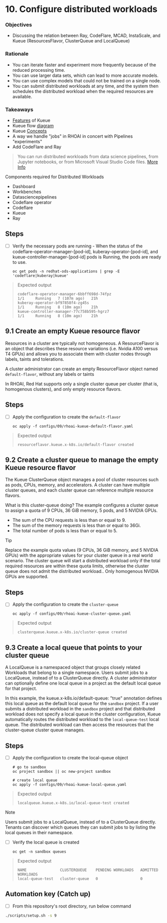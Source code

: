 # 10. Configure distributed workloads

### Objectives

- Discussing the relation between Ray, CodeFlare, MCAD, InstaScale, and Kueue (ResourcesFlavor, ClusterQueue and LocalQueue)

### Rationale

- You can iterate faster and experiment more frequently because of the reduced processing time.
- You can use larger data sets, which can lead to more accurate models.
- You can use complex models that could not be trained on a single node.
- You can submit distributed workloads at any time, and the system then schedules the distributed workload when the required resources are available.

### Takeaways

- [Features](https://kueue.sigs.k8s.io/docs/overview/#features-overview) of Kueue
- Kueue flow [diagram](https://kueue.sigs.k8s.io/docs/overview/#high-level-kueue-operation)
- Kueue [Concepts](https://kueue.sigs.k8s.io/docs/concepts/)
- A way we handle "jobs" in RHOAI in concert with Pipelines "experiments"
- Add CodeFlare and Ray

> You can run distributed workloads from data science pipelines, from Jupyter notebooks, or from Microsoft Visual Studio Code files.
> [More Info](https://docs.redhat.com/en/documentation/red_hat_openshift_ai_self-managed/2.10/html/working_with_distributed_workloads/Configure-distributed-workloads_distributed-workloads)

Components required for Distributed Workloads

- Dashboard
- Workbenches
- Datasciencepipelines
- Codeflare operator
- Codeflare
- Kueue
- Ray

## Steps

- [ ] Verify the necessary pods are running - When the status of the codeflare-operator-manager-[pod-id], kuberay-operator-[pod-id], and kueue-controller-manager-[pod-id] pods is Running, the pods are ready to use.

      oc get pods -n redhat-ods-applications | grep -E 'codeflare|kuberay|kueue'

> Expected output
>
> `codeflare-operator-manager-6bbff698d-74fpz                        1/1     Running   7 (107m ago)   21h`\
> `kuberay-operator-bf97858f4-zg45s                                  1/1     Running   8 (10m ago)    21h`\
> `kueue-controller-manager-77c758b595-hgrz7                         1/1     Running   8 (10m ago)    21h`

## 9.1 Create an empty Kueue resource flavor

Resources in a cluster are typically not homogeneous. A ResourceFlavor is an object that describes these resource variations (i.e. Nvidia A100 versus T4 GPUs) and allows you to associate them with cluster nodes through labels, taints and tolerations.

A cluster administrator can create an empty ResourceFlavor object named `default-flavor`, without any labels or taints

In RHOAI, Red Hat supports only a single cluster queue per cluster (that is, homogenous clusters), and only empty resource flavors.

## Steps

- [ ] Apply the configuration to create the `default-flavor`

      oc apply -f configs/09/rhoai-kueue-default-flavor.yaml

> Expected output
>
> `resourceflavor.kueue.x-k8s.io/default-flavor created`

## 9.2 Create a cluster queue to manage the empty Kueue resource flavor

The Kueue ClusterQueue object manages a pool of cluster resources such as pods, CPUs, memory, and accelerators. A cluster can have multiple cluster queues, and each cluster queue can reference multiple resource flavors.

What is this cluster-queue doing? The example configures a cluster queue to assign a quota of 9 CPUs, 36 GiB memory, 5 pods, and 5 NVIDIA GPUs.

- The sum of the CPU requests is less than or equal to 9.
- The sum of the memory requests is less than or equal to 36Gi.
- The total number of pods is less than or equal to 5.

> [!TIP]
> Replace the example quota values (9 CPUs, 36 GiB memory, and 5 NVIDIA GPUs) with the appropriate values for your cluster queue in a real world scenario. The cluster queue will start a distributed workload only if the total required resources are within these quota limits, otherwise the cluster queue does not admit the distributed workload.. Only homogenous NVIDIA GPUs are supported.

## Steps

- [ ] Apply the configuration to create the `cluster-queue`

      oc apply -f configs/09/rhoai-kueue-cluster-queue.yaml

> Expected output
>
> `clusterqueue.kueue.x-k8s.io/cluster-queue created`

## 9.3 Create a local queue that points to your cluster queue

A LocalQueue is a namespaced object that groups closely related Workloads that belong to a single namespace. Users submit jobs to a LocalQueue, instead of to a ClusterQueue directly. A cluster administrator can optionally define one local queue in a project as the default local queue for that project.

In this example, the kueue.x-k8s.io/default-queue: "true" annotation defines this local queue as the default local queue for the `sandbox` project. If a user submits a distributed workload in the `sandbox` project and that distributed workload does not specify a local queue in the cluster configuration, Kueue automatically routes the distributed workload to the `local-queue-test` local queue. The distributed workload can then access the resources that the cluster-queue cluster queue manages.

## Steps

- [ ] Apply the configuration to create the local-queue object

      # go to sandbox
      oc project sandbox || oc new-project sandbox

      # create local queue
      oc apply -f configs/09/rhoai-kueue-local-queue.yaml

> Expected output
>
> `localqueue.kueue.x-k8s.io/local-queue-test created`

> [!NOTE]
> Users submit jobs to a LocalQueue, instead of to a ClusterQueue directly. Tenants can discover which queues they can submit jobs to by listing the local queues in their namespace.

- [ ] Verify the local queue is created

      oc get -n sandbox queues

> Expected output
>
> `NAME               CLUSTERQUEUE    PENDING WORKLOADS   ADMITTED WORKLOADS`\
> `local-queue-test   cluster-queue   0                   0`

## Automation key (Catch up)

- [ ] From this repository's root directory, run below command

```sh
./scripts/setup.sh -s 9
```

